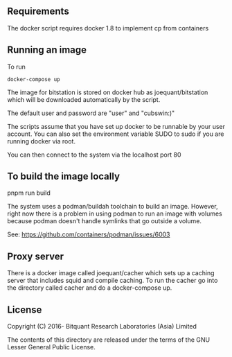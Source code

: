 Requirements
------------

The docker script requires docker 1.8 to implement cp from containers

Running an image
----------------

To run

    docker-compose up

The image for bitstation is stored on docker hub as
joequant/bitstation which will be downloaded automatically by the
script.

The default user and password are "user" and "cubswin:)"

The scripts assume that you have set up docker to be runnable by your
user account.  You can also set the environment variable SUDO to sudo
if you are running docker via root.

You can then connect to the system via the localhost port 80

To build the image locally
--------------------------

  pnpm run build

The system uses a podman/buildah toolchain to build an image.
However, right now there is a problem in using podman to run an image
with volumes because podman doesn't handle symlinks that go outside a
volume.

See: https://github.com/containers/podman/issues/6003

Proxy server
------------

   There is a docker image called joequant/cacher which sets up a
   caching server that includes squid and compile caching.  To run the
   cacher go into the directory called cacher and do a docker-compose
   up.

License
-------

Copyright (C) 2016-
Bitquant Research Laboratories (Asia) Limited

The contents of this directory are released under the terms of the GNU
Lesser General Public License.